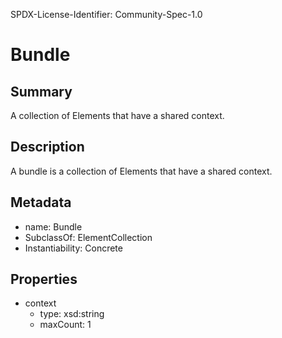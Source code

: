 SPDX-License-Identifier: Community-Spec-1.0

# Bundle

## Summary

A collection of Elements that have a shared context.

## Description

A bundle is a collection of Elements that have a shared context.

## Metadata

- name: Bundle
- SubclassOf: ElementCollection
- Instantiability: Concrete

## Properties

- context
  - type: xsd:string
  - maxCount: 1

